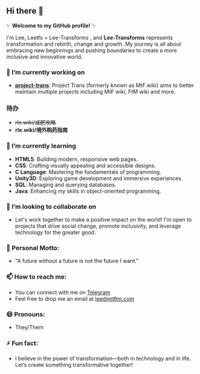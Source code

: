 ## Hi there 👋 

✨ **Welcome to my GitHub profile!** ✨

I'm Lee, Leetfs = Lee-Transforms , and **Lee-Transforms** represents transformation and rebirth, change and growth. My journey is all about embracing new beginnings and pushing boundaries to create a more inclusive and innovative world.

### 🔭 I’m currently working on
- **[project-trans](https://github.com/project-trans)**: Project Trans (formerly known as MtF.wiki) aims to better maintain multiple projects including MtF wiki, FtM wiki and more.

### 待办
- ~~rle.wiki/减肥攻略~~
- **rle.wiki/境外购药指南**

### 🌱 I’m currently learning
- **HTML5**: Building modern, responsive web pages.
- **CSS**: Crafting visually appealing and accessible designs.
- **C Language**: Mastering the fundamentals of programming.
- **Unity3D**: Exploring game development and immersive experiences.
- **SQL**: Managing and querying databases.
- **Java**: Enhancing my skills in object-oriented programming.

### 👯 I’m looking to collaborate on
- Let's work together to make a positive impact on the world! I'm open to projects that drive social change, promote inclusivity, and leverage technology for the greater good.

### 💬 Personal Motto:
- "A future without a future is not the future I want."

### 📫 How to reach me:
- You can connect with me on [Telegram](https://t.me/mtflee)
- Feel free to drop me an email at lee@mtftm.com

### 😄 Pronouns:
- They/Them

### ⚡ Fun fact:
- I believe in the power of transformation—both in technology and in life. Let’s create something transformative together!
